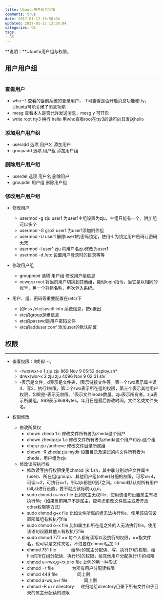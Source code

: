 ```yaml
---
title: Ubuntu用户组与权限
comments: true
date: 2017-01-12 13:58:04
updated: 2017-01-12 13:58:04
categories: OS
tags:
- OS
---
```


**说明：**Ubuntu用户组与权限。
<!-- more -->




## 用户用户组
---
###  查看用户
*	who -T 查看的当前系统的登录用户，-T可查看是否开启消息功能和tty，Ubuntu可能关闭了消息功能
*	mesg 查看本人是否允许发送消息，mesg y 可开启
*	write root tty3 换行 hello  用who查看root在tty3的话可向其发送hello


### 添加用户用户组
* useradd 选项 用户名  添加用户
* groupadd 选项 用户组  添加用户组

### 删除用户用户组
* userdel 选项 用户名  删除用户
* groupdel 用户组   删除用户组

### 修改用户用户组
* 修改用户
	* usermod -g zju user1  为user1主组设置为zju，主组只能有一个，附加组可以多个
	* usermod -G grp2 user1  为user1添加附件组
	* usermod -U user1  解除user1的密码锁定，使用-L为锁定用户密码让密码无效
	* usermod -l user1 zju  将用户名zju修改为user1
	* usermod -d /etc  设置用户登录时的目录等等
* 修改用户组
	* groupmod 选项 用户组  修改用户组信息
	* newgrp root  将当前用户切换到其他组，类似login指令，当它是以相同的帐号，另一个群组名称，再次登入系统。

* 用户、组、密码等重要配置在/etc/下
	* 如less /etc/sysctl.info  系统信息，按q退出
	* etc的group是组信息
	* etc的passwd是用户密码文件
	* etc的adduser.conf 添加user的默认配置

## 权限
---
* 查看权限：ll或者l -l。
	* -rwxrwxr-x 1 zju zju  869 Nov  9 05:52 deploy.sh*
	* drwxrwxr-x 2 zju zju 4096 Nov  9 02:31 sh/
	* -表示是文件，d表示是文件夹，l表示链接文件等。第一个rwx表示属主读4、写2、执行1权限，第二个rwx表示所在组的权限，第三个表示其他用户权限，如果是-表示无权限。1表示文件inode数量。zju表示所有者。zju表示所属组。869表示869Bytes。年月日是最后修改时间。文件名或文件夹名。

* 权限修改
	* 修改所属权
		* chown zheda 1.c	修改文件所有者为zheda这个用户
		* chown zheda:zju 1.c	修改文件所有者为zheda这个用户和zju这个组
		* chgrp zju /archieve  修改文件目录所属组
		* chown –R zheda:zju mydir	设置目录及递归的内文件所有者为zheda，用户组为zju
	* 修改读写执行权
		* 修改读写执行权限使用chmod ijk 1.sh，其中ijk分别对应文件属主(user)、所在组(group)、其他用户组(other)分配的权限，可写w=4，可读r=2，可执行x=1，所以ijk都是0到7之间。chmod默认对所有用户(all,a)进行设置，要不就应该标明u,g,o。
		* sudo chmod u+rwx file  比如属主无权file，使用该语句设置属主有权执行file（如果当前用户不是属主，应考虑更改文件属主或者开放other权限等方式）
		* sudo chmod g+x file  比如文件所属的组无法执行file，使用该语句设置所属组有权执行file
		* sudo chmod o+x file  比如属主和所在组之外的人无法执行file，使用该语句设置其他人有权执行file
		* sudo chmod 777 ××  每个人都有读写以及执行的权限，××指文件名，也可以是文件夹名，不过要在chmod后加-ld
		* chmod 751 file 　　　 给file的属主分配读、写、执行(7)的权限，给file的所在组分配读、执行(5)的权限，给其他用户分配执行(1)的权限
		* chmod u=rwx,g=rx,o=x file 上例的另一种形式
		* chmod =r file 　　　　为所有用户分配读权限
		* chmod 444 file 　　　　 同上例
		* chmod a-wx,a+r file 　　 　 同上例
		* chmod -R u+r directory 　 递归地给directory目录下所有文件和子目录的属主分配读的权限

